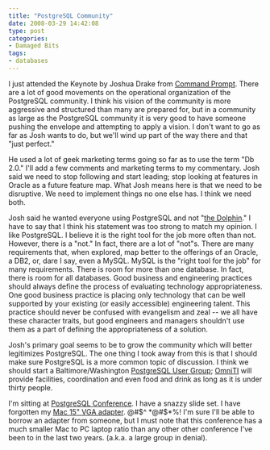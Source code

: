 ```yaml
---
title: "PostgreSQL Community"
date: 2008-03-29 14:42:08
type: post
categories:
- Damaged Bits
tags:
- databases
---
```


<p>I just attended the Keynote by Joshua Drake from <a href="https://www.commandprompt.com/">Command Prompt</a>.  There are a lot of good movements on the operational organization of the PostgreSQL community.  I think his vision of the community is more aggressive and structured than many are prepared for, but in a community as large as the PostgreSQL community it is very good to have someone pushing the envelope and attempting to apply a vision.  I don't want to go as far as Josh wants to do, but we'll wind up part of the way there and that "just perfect."<p>  <p>He used a lot of geek marketing terms going so far as to use the term "Db 2.0."  I'll add a few comments and marketing terms to my commentary.  Josh said we need to stop following and start leading; stop looking at features in Oracle as a future feature map.  What Josh means here is that we need to be disruptive.  We need to implement things no one else has.  I think we need both.</p>  <p>Josh said he wanted everyone using PostgreSQL and not "<a href="https://sun.com/mysql">the Dolphin</a>."  I have to say that I think his statement was too strong to match my opinion.  I like PostgreSQL.  I believe it is the right tool for the job more often than not.  However, there is a "not."  In fact, there are a lot of "not"s.  There are many requirements that, when explored, map better to the offerings of an Oracle, a DB2, or, dare I say, even a MySQL.  MySQL is the "right tool for the job" for many requirements.  There is room for more than one database.  In fact, there is room for all databases.  Good business and engineering practices should always define the process of evaluating technology appropriateness.  One good business practice is placing only technology that can be well supported by your existing (or easily accessible) engineering talent.  This practice should never be confused with evangelism and zeal -- we all have these character traits, but good engineers and managers shouldn't use them as a part of defining the appropriateness of a solution.</p>  <p>Josh's primary goal seems to be to grow the community which will better legitimizes PostgreSQL.  The one thing I took away from this is that I should make sure PostgreSQL is a more common topic of discussion.  I think we should start a Baltimore/Washington <a href="https://pugs.postgresql.org/">PostgreSQL User Group</a>; <a href="https://omniti.com/">OmniTI</a> will provide facilities, coordination and even food and drink as long as it is under thirty people.</p>  <p>I'm sitting at <a href="https://www.postgresqlconference.org/">PostgreSQL Conference</a>.  I have a snazzy slide set.  I have forgotten my <a href="https://store.apple.com/1-800-MY-APPLE/WebObjects/AppleStore.woa/wa/RSLID?mco=7E4EB91E&nplm=M8754G/A">Mac 15" VGA adapter</a>.  @#$^ *@#$*%!  I'm sure I'll be able to borrow an adapter from someone, but I must note that this conference has a much smaller Mac to PC laptop ratio than any other other conference I've been to in the last two years.  (a.k.a. a large group in denial).</p> 
